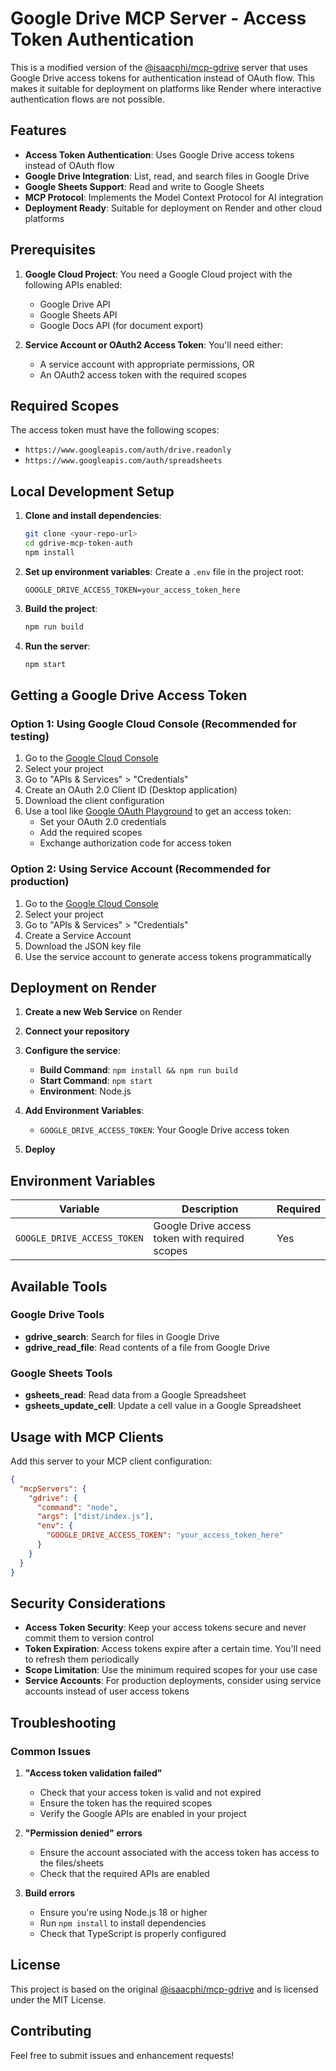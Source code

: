 # Google Drive MCP Server - Access Token Authentication

This is a modified version of the [@isaacphi/mcp-gdrive](https://github.com/isaacphi/mcp-gdrive) server that uses Google Drive access tokens for authentication instead of OAuth flow. This makes it suitable for deployment on platforms like Render where interactive authentication flows are not possible.

## Features

- **Access Token Authentication**: Uses Google Drive access tokens instead of OAuth flow
- **Google Drive Integration**: List, read, and search files in Google Drive
- **Google Sheets Support**: Read and write to Google Sheets
- **MCP Protocol**: Implements the Model Context Protocol for AI integration
- **Deployment Ready**: Suitable for deployment on Render and other cloud platforms

## Prerequisites

1. **Google Cloud Project**: You need a Google Cloud project with the following APIs enabled:
   - Google Drive API
   - Google Sheets API
   - Google Docs API (for document export)

2. **Service Account or OAuth2 Access Token**: You'll need either:
   - A service account with appropriate permissions, OR
   - An OAuth2 access token with the required scopes

## Required Scopes

The access token must have the following scopes:
- `https://www.googleapis.com/auth/drive.readonly`
- `https://www.googleapis.com/auth/spreadsheets`

## Local Development Setup

1. **Clone and install dependencies**:
   ```bash
   git clone <your-repo-url>
   cd gdrive-mcp-token-auth
   npm install
   ```

2. **Set up environment variables**:
   Create a `.env` file in the project root:
   ```env
   GOOGLE_DRIVE_ACCESS_TOKEN=your_access_token_here
   ```

3. **Build the project**:
   ```bash
   npm run build
   ```

4. **Run the server**:
   ```bash
   npm start
   ```

## Getting a Google Drive Access Token

### Option 1: Using Google Cloud Console (Recommended for testing)

1. Go to the [Google Cloud Console](https://console.cloud.google.com/)
2. Select your project
3. Go to "APIs & Services" > "Credentials"
4. Create an OAuth 2.0 Client ID (Desktop application)
5. Download the client configuration
6. Use a tool like [Google OAuth Playground](https://developers.google.com/oauthplayground/) to get an access token:
   - Set your OAuth 2.0 credentials
   - Add the required scopes
   - Exchange authorization code for access token

### Option 2: Using Service Account (Recommended for production)

1. Go to the [Google Cloud Console](https://console.cloud.google.com/)
2. Select your project
3. Go to "APIs & Services" > "Credentials"
4. Create a Service Account
5. Download the JSON key file
6. Use the service account to generate access tokens programmatically

## Deployment on Render

1. **Create a new Web Service** on Render
2. **Connect your repository**
3. **Configure the service**:
   - **Build Command**: `npm install && npm run build`
   - **Start Command**: `npm start`
   - **Environment**: Node.js

4. **Add Environment Variables**:
   - `GOOGLE_DRIVE_ACCESS_TOKEN`: Your Google Drive access token

5. **Deploy**

## Environment Variables

| Variable | Description | Required |
|----------|-------------|----------|
| `GOOGLE_DRIVE_ACCESS_TOKEN` | Google Drive access token with required scopes | Yes |

## Available Tools

### Google Drive Tools

- **gdrive_search**: Search for files in Google Drive
- **gdrive_read_file**: Read contents of a file from Google Drive

### Google Sheets Tools

- **gsheets_read**: Read data from a Google Spreadsheet
- **gsheets_update_cell**: Update a cell value in a Google Spreadsheet

## Usage with MCP Clients

Add this server to your MCP client configuration:

```json
{
  "mcpServers": {
    "gdrive": {
      "command": "node",
      "args": ["dist/index.js"],
      "env": {
        "GOOGLE_DRIVE_ACCESS_TOKEN": "your_access_token_here"
      }
    }
  }
}
```

## Security Considerations

- **Access Token Security**: Keep your access tokens secure and never commit them to version control
- **Token Expiration**: Access tokens expire after a certain time. You'll need to refresh them periodically
- **Scope Limitation**: Use the minimum required scopes for your use case
- **Service Accounts**: For production deployments, consider using service accounts instead of user access tokens

## Troubleshooting

### Common Issues

1. **"Access token validation failed"**
   - Check that your access token is valid and not expired
   - Ensure the token has the required scopes
   - Verify the Google APIs are enabled in your project

2. **"Permission denied" errors**
   - Ensure the account associated with the access token has access to the files/sheets
   - Check that the required APIs are enabled

3. **Build errors**
   - Ensure you're using Node.js 18 or higher
   - Run `npm install` to install dependencies
   - Check that TypeScript is properly configured

## License

This project is based on the original [@isaacphi/mcp-gdrive](https://github.com/isaacphi/mcp-gdrive) and is licensed under the MIT License.

## Contributing

Feel free to submit issues and enhancement requests!
